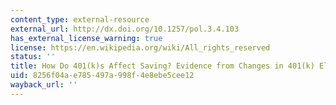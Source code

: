 ```yaml
---
content_type: external-resource
external_url: http://dx.doi.org/10.1257/pol.3.4.103
has_external_license_warning: true
license: https://en.wikipedia.org/wiki/All_rights_reserved
status: ''
title: How Do 401(k)s Affect Saving? Evidence from Changes in 401(k) Eligibility
uid: 8256f04a-e785-497a-998f-4e8ebe5cee12
wayback_url: ''
---
```

